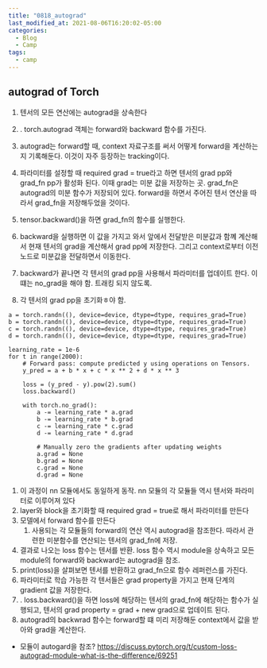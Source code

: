 ```yaml
---
title: "0818_autograd"
last_modified_at: 2021-08-06T16:20:02-05:00
categories:
  - Blog
  - Camp
tags:
  - camp
---
```


## autograd of Torch

1. 텐서의 모든 연산에는 autograd을 상속한다
2. . torch.autograd 객체는 forward와 backward 함수를 가진다.
3.  autograd는 forward할 때, context 자료구조를 써서 어떻게 forward을 계산하는지 기록해둔다. 이것이 자주 등장하는 tracking이다.

4. 파라미터를 설정할 때 required grad = true라고 하면 텐서의 grad pp와 grad_fn pp가 활성화 된다. 이때 grad는 미분 값을 저장하는 곳. grad_fn은 autograd의 미분 함수가 저장되어 있다. forward을 하면서 주어진 텐서 연산을 따라서 grad_fn을 저장해두었을 것이다.
5. tensor.backward()을 하면 grad_fn의 함수를 실행한다. 
6.  backward을 실행하면 이 값을 가지고 와서 앞에서 전달받은 미분값과 함꼐 계산해서 현재 텐서의 grad을 계산해서 grad pp에 저장한다. 그리고 context로부터 이전 노드로 미분값을 전달하면서 이동한다. 
7. backward가 끝나면 각 텐서의 grad pp을 사용해서 파라미터를 업데이트 한다. 이떄는 no_grad을 해야 함. 트래킹 되지 않도록.
8. 각 텐서의 grad pp을 초기화ㅎ야 함.

```
a = torch.randn((), device=device, dtype=dtype, requires_grad=True)
b = torch.randn((), device=device, dtype=dtype, requires_grad=True)
c = torch.randn((), device=device, dtype=dtype, requires_grad=True)
d = torch.randn((), device=device, dtype=dtype, requires_grad=True)

learning_rate = 1e-6
for t in range(2000):
    # Forward pass: compute predicted y using operations on Tensors.
    y_pred = a + b * x + c * x ** 2 + d * x ** 3

    loss = (y_pred - y).pow(2).sum()
    loss.backward()

    with torch.no_grad():
        a -= learning_rate * a.grad
        b -= learning_rate * b.grad
        c -= learning_rate * c.grad
        d -= learning_rate * d.grad

        # Manually zero the gradients after updating weights
        a.grad = None
        b.grad = None
        c.grad = None
        d.grad = None
```

1. 이 과정이 nn 모듈에서도 동일하게 동작. nn 모듈의 각 모듈들 역시 텐서와 파라미터로 이루어져 있다
2. layer와 block을 초기화할 때 required grad = true로 해서 파라미터를 만든다
3. 모델에서 forward 함수를 만든다
   1. 사용되는 각 모듈들의 forward의 연산 역시 autograd을 참조한다. 따라서 관련한 미분함수를 연산되는 텐서의 grad_fn에 저장.
4. 결과로 나오는 loss 함수는 텐서를 반환. loss 함수 역시 module을 상속하고 모든 module의 forward와 backward는 autograd을 참조.
5.  print(loss)을 살펴보면 텐서를 반환하고 grad_fn으로 함수 레퍼런스를 가진다.
6.  파라미터로 학습 가능한 각 텐서들은 grad property을 가지고 현재 단계의 gradient 값을 저장한다.
7.  .  loss.backward()을 하면 loss에 해당하는 텐서의 grad_fn에 해당하는 함수가 실행되고, 텐서의 grad property = grad + new grad으로 업데이트 된다. 
8.  autograd의 backwrad 함수는 forward할 떄 미리 저장해둔 context에서 값을 받아와 grad을 계산한다.

* 모듈이 autogard을 참조?
https://discuss.pytorch.org/t/custom-loss-autograd-module-what-is-the-difference/69251